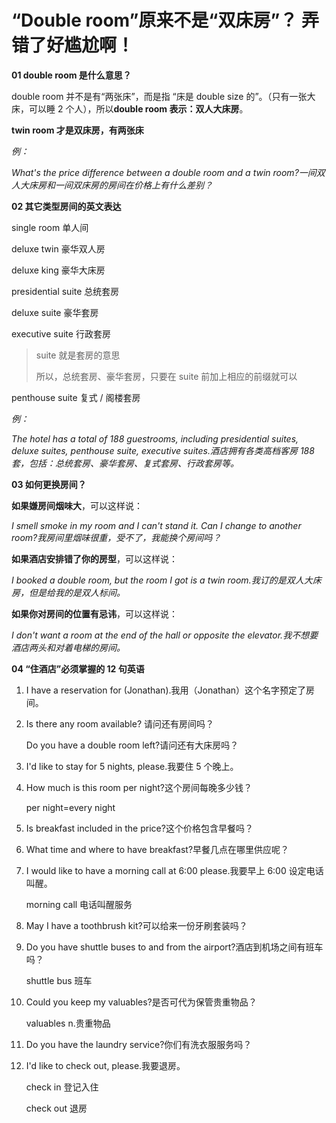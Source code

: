 # “Double room”原来不是“双床房”？ 弄错了好尴尬啊！

**01 double room 是什么意思？**

double room 并不是有“两张床”，而是指 “床是 double size 的”。（只有一张大床，可以睡 2 个人），所以**double room 表示：双人大床房**。

**twin room 才是双床房，有两张床**

_例：_

_What's the price difference between a double room and a twin room?一间双人大床房和一间双床房的房间在价格上有什么差别？_

**02 其它类型房间的英文表达**

single room 单人间

deluxe twin 豪华双人房

deluxe king 豪华大床房

presidential suite 总统套房

deluxe suite 豪华套房

executive suite 行政套房

> suite 就是套房的意思
>
> 所以，总统套房、豪华套房，只要在 suite 前加上相应的前缀就可以

penthouse suite 复式 / 阁楼套房

_例：_

_The hotel has a total of 188 guestrooms, including presidential suites, deluxe suites, penthouse suite, executive suites.酒店拥有各类高档客房 188 套，包括：总统套房、豪华套房、复式套房、行政套房等。_

**03 如何更换房间？**

**如果嫌房间烟味大**，可以这样说：

_I smell smoke in my room and I can't stand it. Can I change to another room?我房间里烟味很重，受不了，我能换个房间吗？_

**如果酒店安排错了你的房型**，可以这样说：

_I booked a double room, but the room I got is a twin room.我订的是双人大床房，但是给我的是双人标间。_

**如果你对房间的位置有忌讳**，可以这样说：

_I don't want a room at the end of the hall or opposite the elevator.我不想要酒店两头和对着电梯的房间。_

**04 “住酒店”必须掌握的 12 句英语**

1. I have a reservation for (Jonathan).我用（Jonathan）这个名字预定了房间。

2. Is there any room available? 请问还有房间吗？

   Do you have a double room left?请问还有大床房吗？

3. I'd like to stay for 5 nights, please.我要住 5 个晚上。

4. How much is this room per night?这个房间每晚多少钱？

   per night=every night

5. Is breakfast included in the price?这个价格包含早餐吗？

6. What time and where to have breakfast?早餐几点在哪里供应呢？

7. I would like to have a morning call at 6:00 please.我要早上 6:00 设定电话叫醒。

   morning call 电话叫醒服务

8. May I have a toothbrush kit?可以给来一份牙刷套装吗？

9. Do you have shuttle buses to and from the airport?酒店到机场之间有班车吗？

   shuttle bus 班车

10. Could you keep my valuables?是否可代为保管贵重物品？

    valuables n.贵重物品

11. Do you have the laundry service?你们有洗衣服服务吗？

12. I'd like to check out, please.我要退房。

    check in 登记入住

    check out 退房
